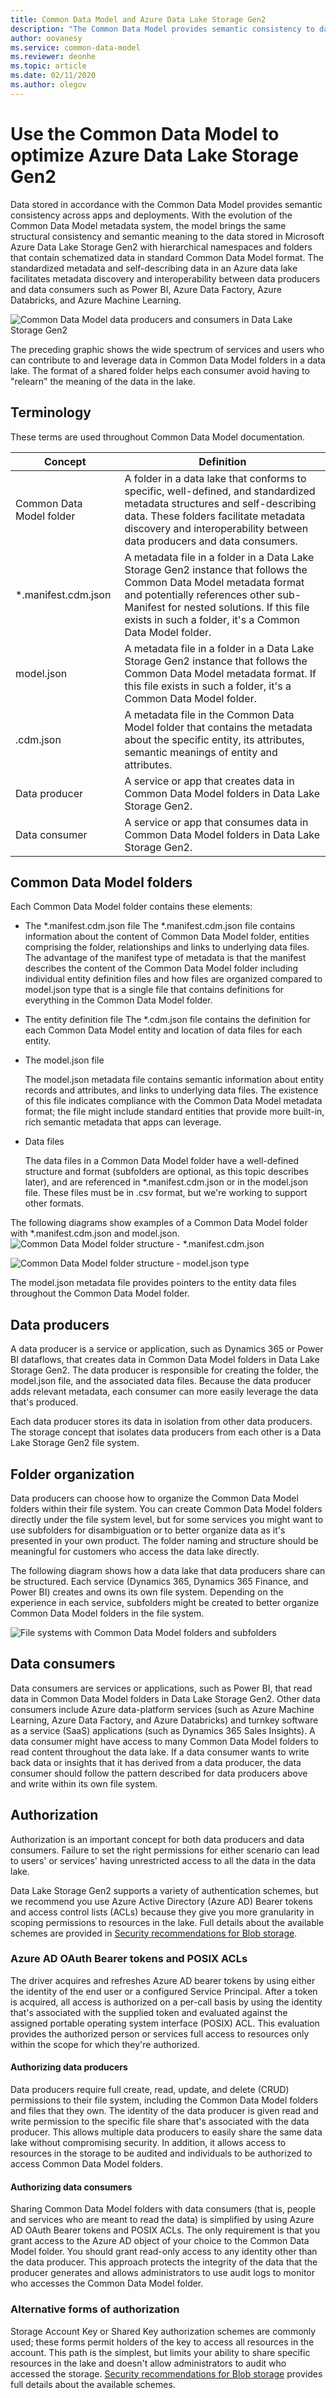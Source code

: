 ```yaml
---
title: Common Data Model and Azure Data Lake Storage Gen2
description: "The Common Data Model provides semantic consistency to data in Azure Data Lake Storage Gen2."
author: oovanesy 
ms.service: common-data-model
ms.reviewer: deonhe
ms.topic: article
ms.date: 02/11/2020
ms.author: olegov
---
```


# Use the Common Data Model to optimize Azure Data Lake Storage Gen2

Data stored in accordance with the Common Data Model provides semantic consistency across apps and deployments. With the evolution of the Common Data Model metadata system, the model brings the same structural consistency and semantic meaning to the data stored in Microsoft Azure Data Lake Storage Gen2 with hierarchical namespaces and folders that contain schematized data in standard Common Data Model format. The standardized metadata and self-describing data in an Azure data lake facilitates metadata discovery and interoperability between data producers and data consumers such as Power BI, Azure Data Factory, Azure Databricks, and Azure Machine Learning.

![Common Data Model data producers and consumers in Data Lake Storage Gen2](media/cdm-data-lake.png "Common Data Model data producers and data consumers in Data Lake Storage Gen2")

The preceding graphic shows the wide spectrum of services and users who can contribute to and leverage data in Common Data Model folders in a data lake. The format of a shared folder helps each consumer avoid having to "relearn" the meaning of the data in the lake.

## Terminology

These terms are used throughout Common Data Model documentation.

| Concept | Definition |
|--|--|
|    Common Data Model folder       |    A folder in a data lake that conforms to specific, well-defined, and standardized metadata structures and self-describing data. These folders facilitate metadata discovery and interoperability between data producers and data consumers.    |
|   *.manifest.cdm.json |    A metadata file in a folder in a Data Lake Storage Gen2 instance that follows the Common Data Model metadata format and potentially references other sub-Manifest for nested solutions. If this file exists in such a folder, it's a Common Data Model folder.   |
|   model.json |    A metadata file in a folder in a Data Lake Storage Gen2 instance that follows the Common Data Model metadata format. If this file exists in such a folder, it's a Common Data Model folder.   |
|    <entity name>.cdm.json    |    A metadata file in the Common Data Model folder that contains the metadata about the specific entity, its attributes, semantic meanings of entity and attributes.  |
|    Data producer    |    A service or app that creates data in Common Data Model folders in Data Lake Storage Gen2.  |
|    Data consumer    |    A service or app that consumes data in Common Data Model folders in Data Lake Storage Gen2.      |

## Common Data Model folders

Each Common Data Model folder contains these elements:

- The *.manifest.cdm.json file
    The *.manifest.cdm.json file contains information about the content of Common Data Model folder, entities comprising the folder, relationships and links to underlying data files. The advantage of the manifest type of metadata is that the manifest describes the content of the Common Data Model folder including individual entity definition files and how files are organized compared to model.json type that is a single file that contains definitions for everything in the Common Data Model folder.

- The entity definition file
The *.cdm.json file contains the definition for each Common Data Model entity and location of data files for each entity.  

- The model.json file

    The model.json metadata file contains semantic information about entity records and attributes, and links to underlying data files. The existence of this file indicates compliance with the Common Data Model metadata format; the file might include standard entities that provide more built-in, rich semantic metadata that apps can leverage.

- Data files

    The data files in a Common Data Model folder have a well-defined structure and format (subfolders are optional, as this topic describes later), and are referenced in *.manifest.cdm.json or in the model.json file. These files must be in .csv format, but we're working to support other formats.

The following diagrams show examples of a Common Data Model folder with *.manifest.cdm.json and model.json. 
![Common Data Model folder structure - *.manifest.cdm.json](media/cdm-folder-manf.png "Common Data Model folder structure")

![Common Data Model folder structure - model.json type](media/cdm-folder.png "Common Data Model folder structure")

The model.json metadata file provides pointers to the entity data files throughout the Common Data Model folder.

## Data producers

A data producer is a service or application, such as Dynamics 365 or Power BI dataflows, that creates data in Common Data Model folders in Data Lake Storage Gen2. The data producer is responsible for creating the folder, the model.json file, and the associated data files. Because the data producer adds relevant metadata, each consumer can more easily leverage the data that's produced.

Each data producer stores its data in isolation from other data producers. The storage concept that isolates data producers from each other is a Data Lake Storage Gen2 file system.

## Folder organization

Data producers can choose how to organize the Common Data Model folders within their file system. You can create Common Data Model folders directly under the file system level, but for some services you might want to use subfolders for disambiguation or to better organize data as it's presented in your own product. The folder naming and structure should be meaningful for customers who access the data lake directly.

The following diagram shows how a data lake that data producers share can be structured. Each service (Dynamics 365, Dynamics 365 Finance, and Power BI) creates and owns its own file system. Depending on the experience in each service, subfolders might be created to better organize Common Data Model folders in the file system.

![File systems with Common Data Model folders and subfolders](media/cdm-filesystems.png "File systems with Common Data Model folders and subfolders")

## Data consumers

Data consumers are services or applications, such as Power BI, that read data in Common Data Model folders in Data Lake Storage Gen2. Other data consumers include Azure data-platform services (such as Azure Machine Learning, Azure Data Factory, and Azure Databricks) and turnkey software as a service (SaaS) applications (such as Dynamics 365 Sales Insights). A data consumer might have access to many Common Data Model folders to read content throughout the data lake. If a data consumer wants to write back data or insights that it has derived from a data producer, the data consumer should follow the pattern described for data producers above and write within its own file system.

## Authorization

Authorization is an important concept for both data producers and data consumers. Failure to set the right permissions for either scenario can lead to users' or services' having unrestricted access to all the data in the data lake.

Data Lake Storage Gen2 supports a variety of authentication schemes, but we recommend you use Azure Active Directory (Azure AD) Bearer tokens and access control lists (ACLs) because they give you more granularity in scoping permissions to resources in the lake. Full details about the available schemes are provided in [Security recommendations for Blob storage](https://docs.microsoft.com/azure/storage/common/storage-security-guide).

### Azure AD OAuth Bearer tokens and POSIX ACLs

The driver acquires and refreshes Azure AD bearer tokens by using either the identity of the end user or a configured Service Principal. After a token is acquired, all access is authorized on a per-call basis by using the identity that's associated with the supplied token and evaluated against the assigned portable operating system interface (POSIX) ACL. This evaluation provides the authorized person or services full access to resources only within the scope for which they're authorized.

#### Authorizing data producers

Data producers require full create, read, update, and delete (CRUD) permissions to their file system, including the Common Data Model folders and files that they own. The identity of the data producer is given read and write permission to the specific file share that's associated with the data producer. This allows multiple data producers to easily share the same data lake without compromising security. In addition, it allows access to resources in the storage to be audited and individuals to be authorized to access Common Data Model folders.

#### Authorizing data consumers

Sharing Common Data Model folders with data consumers (that is, people and services who are meant to read the data) is simplified by using Azure AD OAuth Bearer tokens and POSIX ACLs. The only requirement is that you grant access to the Azure AD object of your choice to the Common Data Model folder. You should grant read-only access to any identity other than the data producer. This approach protects the integrity of the data that the producer generates and allows administrators to use audit logs to monitor who accesses the Common Data Model folder.

### Alternative forms of authorization

Storage Account Key or Shared Key authorization schemes are commonly used; these forms permit holders of the key to access all resources in the account. This path is the simplest, but limits your ability to share specific resources in the lake and doesn't allow administrators to audit who accessed the storage. [Security recommendations for Blob storage](https://docs.microsoft.com/azure/storage/common/storage-security-guide) provides full details about the available schemes.
